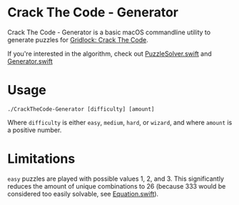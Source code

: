 # Crack The Code - Generator
Crack The Code - Generator is a basic macOS commandline utility to generate puzzles for [Gridlock: Crack The Code](https://bart-kneepkens.github.io/gridlock-crack-the-code/).

If you're interested in the algorithm, check out [PuzzleSolver.swift](CrackTheCode-Generator/CrackTheCode-Generator/PuzzleSolver.swift) and [Generator.swift](CrackTheCode-Generator/CrackTheCode-Generator/Generator.swift)


# Usage
    ./CrackTheCode-Generator [difficulty] [amount]
Where `difficulty` is either `easy`, `medium`, `hard`, or `wizard`, and where `amount` is a positive number.


# Limitations
`easy` puzzles are played with possible values 1, 2, and 3. This significantly reduces the amount of unique combinations to 26 (because 333 would be considered too easily solvable, see [Equation.swift](CrackTheCode-Generator/CrackTheCode-Generator/Equation.swift)).
